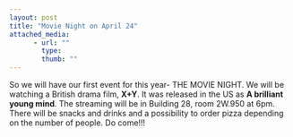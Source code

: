 ```yaml
---
layout: post
title: "Movie Night on April 24"
attached_media:
      - url: ""
        type: 
        thumb: ""
---
```

So we will have our first event for this year- THE MOVIE NIGHT. We will be watching a British drama film, **X+Y**. It was released in the US as **A brilliant young mind**. The streaming will be in Building 28, room 2W.950 at 6pm. There will be snacks and drinks and a possibility to order pizza depending on the number of people. Do come!!!
